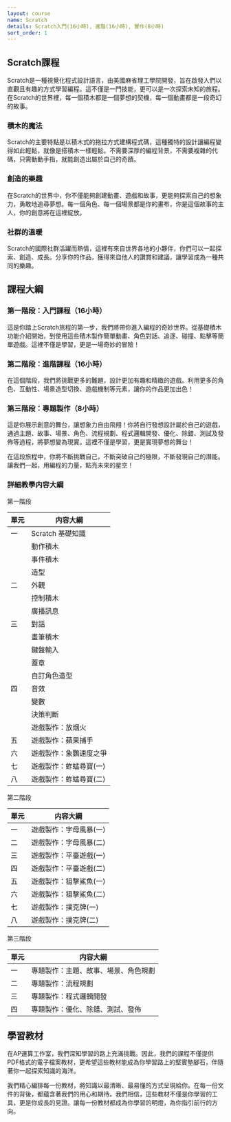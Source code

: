```yaml
---
layout: course
name: Scratch
details: Scratch入門(16小時), 進階(16小時), 實作(8小時)
sort_order: 1
---
```


## Scratch課程

Scratch是一種視覺化程式設計語言，由美國麻省理工學院開發，旨在啟發人們以直觀且有趣的方式學習編程。這不僅是一門技能，更可以是一次探索未知的旅程。在Scratch的世界裡，每一個積木都是一個夢想的契機，每一個動畫都是一段奇幻的故事。

### 積木的魔法

Scratch的主要特點是以積木式的拖拉方式建構程式碼，這種獨特的設計讓編程變得如此輕鬆，就像是搭積木一樣輕鬆。不需要深厚的編程背景，不需要複雜的代碼，只需動動手指，就能創造出屬於自己的奇蹟。

### 創造的樂趣

在Scratch的世界中，你不僅能夠創建動畫、遊戲和故事，更能夠探索自己的想象力，勇敢地追尋夢想。每一個角色、每一個場景都是你的畫布，你是這個故事的主人，你的創意將在這裡綻放。

### 社群的溫暖

Scratch的國際社群活躍而熱情，這裡有來自世界各地的小夥伴，你們可以一起探索、創造、成長。分享你的作品，獲得來自他人的讚賞和建議，讓學習成為一種共同的樂趣。

## 課程大綱

### 第一階段：入門課程（16小時）

這是你踏上Scratch旅程的第一步，我們將帶你進入編程的奇妙世界。從基礎積木功能介紹開始，到使用這些積木製作簡單動畫、角色對話、追逐、碰撞、點擊等簡單遊戲。這裡不僅是學習，更是一場奇妙的冒險！

### 第二階段：進階課程（16小時）

在這個階段，我們將挑戰更多的難題，設計更加有趣和精緻的遊戲。利用更多的角色、互動性、場景造型切換、遊戲機制等元素，讓你的作品更加出色！

### 第三階段：專題製作（8小時）

這是你展示創意的舞台，讓想象力自由飛翔！你將自行發想設計屬於自己的遊戲，通過主題、故事、場景、角色、流程規劃、程式邏輯開發、優化、除錯、測試及發佈等過程，將夢想變為現實。這裡不僅是學習，更是實現夢想的舞台！

在這段旅程中，你將不斷挑戰自己，不斷突破自己的極限，不斷發現自己的潛能。讓我們一起，用編程的力量，點亮未來的星空！

### 詳細教學内容大綱 

第一階段

| 單元 |        内容大綱         |
|------|-------------------------|
|  一  | Scratch 基礎知識        |
|      | 動作積木              |
|      | 事件積木              |
|      | 造型                  |
|  二  | 外觀                    |
|      | 控制積木              |
|      | 廣播訊息              |
|  三  | 對話                    |
|      | 畫筆積木              |
|      | 鍵盤輸入              |
|      | 蓋章                  |
|      | 自訂角色造型          |
|  四  | 音效                    |
|      | 變數                  |
|      | 決策判斷              |
|      | 遊戲製作：放烟火      |
|  五  | 遊戲製作：蘋果捕手      |
|  六  | 遊戲製作：象鸚速度之爭  |
|  七  | 遊戲製作：蚱蜢尋寶(一)   |
|  八  | 遊戲製作：蚱蜢尋寶(二)   |

第二階段

| 單元 |        内容大綱          |
|------|--------------------------|
|  一   | 遊戲製作：字母風暴(一) |
|  二   | 遊戲製作：字母風暴(二) |
|  三   | 遊戲製作：平臺遊戲(一)   |
|  四   | 遊戲製作：平臺遊戲(二)   |
|  五   | 遊戲製作：狙擊鯊魚(一)   |
|  六   | 遊戲製作：狙擊鯊魚(二)   |
|  七   | 遊戲製作：撲克牌(一)     |
|  八   | 遊戲製作：撲克牌(二)     |

第三階段

| 單元 |                    内容大綱                     |
|------|-----------------------------------------------|
|  一   | 專題製作：主題、故事、場景、角色規劃          |
|  二   | 專題製作：流程規劃                             |
|  三   | 專題製作：程式邏輯開發                         |
|  四   | 專題製作：優化、除錯、測試、發佈               |

##  學習教材

在AP運算工作室，我們深知學習的路上充滿挑戰。因此，我們的課程不僅提供PDF格式的電子檔案教材，更希望這些教材能成為你學習路上的堅實墊腳石，伴隨著你一起探索知識的海洋。

我們精心編排每一份教材，將知識以最清晰、最易懂的方式呈現給你。在每一份文件的背後，都蘊含著我們的用心和期待。我們相信，這些教材不僅是你學習的工具，更是你成長的見證。讓每一份教材都成為你學習的明燈，為你指引前行的方向。
